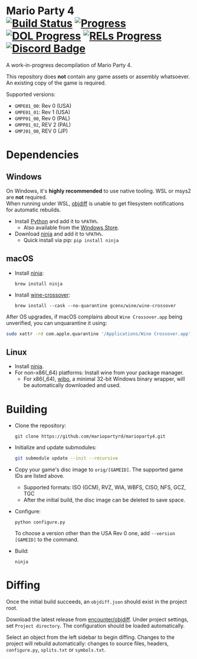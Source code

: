 Mario Party 4  
[![Build Status]][actions] [![Progress]][progress site] [![DOL Progress]][progress site] [![RELs Progress]][progress site] [![Discord Badge]][discord]
=============

[Build Status]: https://github.com/mariopartyrd/marioparty4/actions/workflows/build.yml/badge.svg
[actions]: https://github.com/mariopartyrd/marioparty4/actions/workflows/build.yml
[Progress]: https://decomp.dev/mariopartyrd/marioparty4.svg?mode=shield&measure=code&label=Code&category=all
[DOL Progress]: https://decomp.dev/mariopartyrd/marioparty4.svg?mode=shield&measure=code&label=DOL&category=dol
[RELs Progress]: https://decomp.dev/mariopartyrd/marioparty4.svg?mode=shield&measure=code&label=RELs&category=modules
[progress site]: https://decomp.dev/mariopartyrd/marioparty4
[Discord Badge]: https://img.shields.io/discord/994839212618690590?color=%237289DA&logo=discord&logoColor=%23FFFFFF
[discord]: https://discord.gg/T4faGveujK

A work-in-progress decompilation of Mario Party 4.

This repository does **not** contain any game assets or assembly whatsoever. An existing copy of the game is required.

Supported versions:

- `GMPE01_00`: Rev 0 (USA)
- `GMPE01_01`: Rev 1 (USA)
- `GMPP01_00`, Rev 0 (PAL)
- `GMPP01_02`, REV 2 (PAL) 
- `GMPJ01_00`, REV 0 (JP)

Dependencies
============

Windows
--------

On Windows, it's **highly recommended** to use native tooling. WSL or msys2 are **not** required.  
When running under WSL, [objdiff](#diffing) is unable to get filesystem notifications for automatic rebuilds.

- Install [Python](https://www.python.org/downloads/) and add it to `%PATH%`.
  - Also available from the [Windows Store](https://apps.microsoft.com/store/detail/python-311/9NRWMJP3717K).
- Download [ninja](https://github.com/ninja-build/ninja/releases) and add it to `%PATH%`.
  - Quick install via pip: `pip install ninja`

macOS
------
- Install [ninja](https://github.com/ninja-build/ninja/wiki/Pre-built-Ninja-packages):
  ```
  brew install ninja
  ```
- Install [wine-crossover](https://github.com/Gcenx/homebrew-wine):
  ```
  brew install --cask --no-quarantine gcenx/wine/wine-crossover
  ```

After OS upgrades, if macOS complains about `Wine Crossover.app` being unverified, you can unquarantine it using:
```sh
sudo xattr -rd com.apple.quarantine '/Applications/Wine Crossover.app'
```

Linux
------
- Install [ninja](https://github.com/ninja-build/ninja/wiki/Pre-built-Ninja-packages).
- For non-x86(_64) platforms: Install wine from your package manager.
  - For x86(_64), [wibo](https://github.com/decompals/wibo), a minimal 32-bit Windows binary wrapper, will be automatically downloaded and used.

Building
========

- Clone the repository:
  ```
  git clone https://github.com/mariopartyrd/marioparty4.git
  ```

- Initialize and update submodules:

  ```sh
  git submodule update --init --recursive
  ```

- Copy your game's disc image to `orig/[GAMEID]`. The supported game IDs are listed above.
  - Supported formats: ISO (GCM), RVZ, WIA, WBFS, CISO, NFS, GCZ, TGC
  - After the initial build, the disc image can be deleted to save space.

- Configure:
  ```
  python configure.py
  ```

  To choose a version other than the USA Rev 0 one, add `--version [GAMEID]` to the command. 

- Build:
  ```
  ninja
  ```

Diffing
=======

Once the initial build succeeds, an `objdiff.json` should exist in the project root. 

Download the latest release from [encounter/objdiff](https://github.com/encounter/objdiff). Under project settings, set `Project directory`. The configuration should be loaded automatically. 

Select an object from the left sidebar to begin diffing. Changes to the project will rebuild automatically: changes to source files, headers, `configure.py`, `splits.txt` or `symbols.txt`.
